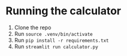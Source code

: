 # Running the calculator

1. Clone the repo
2. Run `source .venv/bin/activate`
3. Run `pip install -r requirements.txt`
4. Run `streamlit run calculator.py`